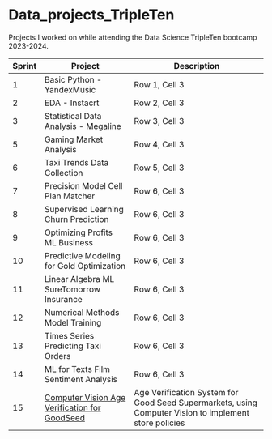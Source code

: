# Data_projects_TripleTen

Projects I worked on while attending the Data Science TripleTen bootcamp 2023-2024.


|Sprint | Project | Description    |
|-------------|-------------|-------------|
| 1| Basic Python - YandexMusic | Row 1, Cell 3 |
| 2 | EDA - Instacrt | Row 2, Cell 3 |
| 3 | Statistical Data Analysis - Megaline | Row 3, Cell 3 |
| 5 | Gaming Market Analysis | Row 4, Cell 3 |
| 6 | Taxi Trends Data Collection | Row 5, Cell 3 |
| 7 | Precision Model Cell Plan Matcher | Row 6, Cell 3 |
| 8 | Supervised Learning Churn Prediction | Row 6, Cell 3 |
| 9 | Optimizing Profits ML Business | Row 6, Cell 3 |
| 10 | Predictive Modeling for Gold Optimization | Row 6, Cell 3 |
| 11 | Linear Algebra ML SureTomorrow Insurance | Row 6, Cell 3 |
| 12 | Numerical Methods Model Training | Row 6, Cell 3 |
| 13 | Times Series Predicting Taxi Orders | Row 6, Cell 3 |
| 14 | ML for Texts Film Sentiment Analysis | Row 6, Cell 3 |
| 15 | [Computer Vision Age Verification for GoodSeed](https://github.com/zoeyvero/Computer-Vision-Age-Verification-Supermarkets) | Age Verification System for Good Seed Supermarkets, using Computer Vision to implement store policies|
